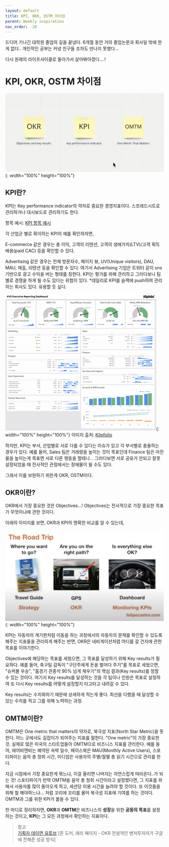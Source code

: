 ```yaml
---
layout: default
title: KPI, OKR, OSTM 차이점
parent: Weekly inspiration
nav_order: -20
---
```



드디어 기나긴 대학원 졸업의 길을 끝냈다. 6개월 동안 거의 졸업논문과 회사일 밖에 한게 없다.. 개인적인 공부는 커녕 친구들 조차도 만나지 못했다...

다시 원래의 라이프사이클로 돌아가서 살아봐야겠다....!

  
# KPI, OKR, OSTM 차이점


![OKR은 Objectives and Key results, KPI는 Key performance indicator, OMTM은 One metric that matters이다.](../../assets/images/posts/KPI,OKR,OSTM.png){: width="100%" height="100%"}


## KPI란?
KPI는 Key performance indicator의 약자로 중요한 경영지표이다. 스프레드시트로 관리하거나 대시보드로 관리하기도 한다.

항목 예시: [KPI 항목 예시](https://www.ycombinator.com/library/1y-key-metrics)

각 산업군 별로 확이하는 KPI의 예를 확인하자면,

E-commerce 같은 경우는 총 이익, 고객의 리텐션, 고객의 생애가치(LTV)/고객 획득 배용(paid CAC) 등을 확인할 수 있다.

Advertising 같은 경우는 전체 방문자수, 페이지 뷰, UV(Unique visitors), DAU, MAU, 매출, 리텐션 등을 확인할 수 있다. 여기서 Advertising 기업은 트위터 같이 sns 기반으로 광고 수익을 버는 형태를 칭한다. KPI는 평가를 위해 관리하고 그러다보니 팀별로 경쟁을 하게 될 수도 있다는 위험이 있다.
\*데일리로 KPI를 슬랙에 push하여 관리하는 회사도 있다. 유용할 듯 싶다.

![각 부서별로 KPI를 다르게 관리하는 대시보드 예시](../../assets/images/posts/20220714_ExecutiveReportingDashboard.png){: width="100%" height="100%"}
이미지 출처: [Klipfolio](https://www.klipfolio.com/resources/dashboard-examples/executive/reporting-dashboard)

하지만, KPI는 부서, 산업별로 서로 다를 수 있다는 이슈가 있고 각 부서별로 충돌하는 경우가 있다. 예를 들어, Sales 팀은 거래량을 높이는 것이 목표인데 Finance 팀은 마진율을 높이는게 목표면 서로 다른 행동을 할테니... 그러다보면 서로 공유가 안되고 잘못 설정되었을 때 전사적인 관점에서는 장애물이 될 수도 있다. 

그래서 이를 보완하기 위한게 OKR, OSTM이다.


## OKR이란?
OKR에서 가장 중요한 것은 Objectives...! Objectives는 전사적으로 가장 중요한 목표가 무엇이냐에 관한 것이다.

아래의 이미지를 보면, OKR과 KPI의 명확한 비교를 알 수 있는데,

![OKR은 네비게이션, KPI는 자동차의 계기판](../../assets/images/posts/20220714_DifferencesBetweenOKRandKPI.png){: width="100%" height="100%"}

KPI는 자동차의 계기판처럼 이동을 하는 과정에서의 자동차의 문제를 확인할 수 있도록 해주는 지표들을 관리하게 해주는 반면, OKR은 네비게이션처럼 어디를 갈 건지에 관한 목표를 이야기한다.

Objectives에 해당하는 목표를 세웠으면, 그 목표를 달성하기 위해 Key results가 필요하다. 예를 들어, 축구팀 감독이 "구단주에게 돈을 벌어다 주기"를 목표로 세웠으면, "슈퍼볼 우승", "홈경기 관중석 90% 넘게 채우기"의 핵심 결과(Key results)를 정할 수 있는 것이다. 여기서 Key results를 달성하는 것을 각 팀이나 인원은 목표로 설정하여 또 다시 Key results를 어떻게 설정할지 타고타고 내려갈 수 있다. 

Key results는 수치화하기 때문에 상세하게 적는게 좋다. 최선을 다했을 때 달성할 수 있는 수치를 적고 그를 위해 노력하는 과정. 



## OMTM이란?
OMTM은 One metric that matters의 약자로, 북극성 지표(North Star Metric)을 뜻한다. 어느 곳에서도 길잡이가 되어주는 지표를 말한다. "One metric"이 가장 중요한 것. 실제로 많은 미국의 스타트업들이 OMTM으로 비즈니스 지표를 관리한다. 예를 들어, 에어비앤비는 예약된 숙박 일수, 페이스북은 MAU(Monthly Active Users), 스포티파이는 음악 총 청취 시간, 미디엄은 사용자의 주별/월별 총 읽기 시간으로 관리를 한다.

지금 시점에서 가장 중요한게 뭐느냐, 이걸 올리면 나머지는 자연스럽게 따라온다..가 되는 것! 스포티파이가 만약 OMTM을 음악 총 청취 시간이라고 설정했다면, 그 지표를 위해서 사용자를 많이 돌아오게 하고, 세션당 이용 시간을 늘려야 할 것이다. 또 이것들을 위해 뭘 해야하느냐... 처럼 꼬리에 꼬리를 물어 북극성 지표에 기여를 하는 것이다. OMTM과 그를 위한 KPI가 붙을 수 있다.


한 마디로 정리하자면,
**OKR**과 **OMTM**은 비즈니스의 **성장**을 위한 **공동의 목표**를 설정하는 것이고, **KPI**는 그 모든 과정에서 확인하는 지표이다. 





> 참고 <br>
> [기획자 데이먼 유튜브](https://youtu.be/MlTQKCPFv6Q)
> [존 도어, 래리 페이지 - OKR 전설적인 벤처투자자가 구글에 전해준 성공 방식]